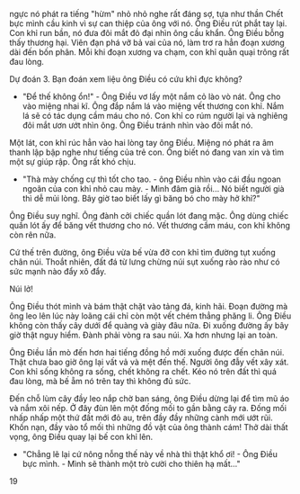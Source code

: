 ngực nó phát ra tiếng "hừm" nhỏ nhỏ nghe rất đáng sợ, tựa như thần Chết bực mình cầu kinh vì sự can thiệp của ông với nó. Ông Điều rút phắt tay lại. Con khỉ run bần, nó đưa đôi mắt đỏ đại nhìn ông cầu khẩn. Ông Điều bỗng thấy thương hại. Viên đạn phá vỡ bả vai của nó, làm trơ ra hẳn đoạn xương dài đến bốn phân. Mỗi khi đoạn xương va chạm, con khỉ quằn quại trông rất đau lòng.

Dự đoán
3. Bạn đoán xem liệu ông Điều có cứu khỉ đực không?

- "Để thế không ổn!" - Ông Điều vơ lấy một nắm cỏ lào vò nát. Ông cho vào miệng nhai kĩ. Ông đắp nắm lá vào miệng vết thương con khỉ. Nắm lá sẽ có tác dụng cầm máu cho nó. Con khỉ co rúm người lại và nghiêng đôi mắt ươn ướt nhìn ông. Ông Điều tránh nhìn vào đôi mắt nó.

Một lát, con khỉ rúc hẳn vào hai lòng tay ông Điều. Miệng nó phát ra âm thanh lập bập nghe như tiếng của trẻ con. Ông biết nó đang van xin và tìm một sự giúp rập. Ông rất khó chịu.

- "Thà mày chống cự thì tốt cho tao. - ông Điều nhìn vào cái đầu ngoan ngoãn của con khỉ nhỏ cau mày. - Mình đâm già rồi... Nó biết người già thì dễ mủi lòng. Bây giờ tao biết lấy gì băng bó cho mày hở khỉ?"

Ông Điều suy nghĩ. Ông đành cởi chiếc quần lót đang mặc. Ông dùng chiếc quần lót ấy để băng vết thương cho nó. Vết thương cầm máu, con khỉ không còn rên nữa.

Cứ thế trên đường, ông Điều vừa bế vừa đỡ con khỉ tìm đường tụt xuống chân núi. Thoắt nhiên, đất đá từ lưng chừng núi sụt xuống rào rào như có sức mạnh nào đẩy xô đẩy.

Núi lở!

Ông Điều thót mình và bám thật chặt vào tảng đá, kinh hãi. Đoạn đường mà ông leo lên lúc này loãng cái chỉ còn một vết chém thẳng phăng li. Ông Điều không còn thấy cây dưới để quàng và giày đâu nữa. Đi xuống đường ấy bây giờ thật nguy hiểm. Đành phải vòng ra sau núi. Xa hơn nhưng lại an toàn.

Ông Điều lần mò đến hơn hai tiếng đồng hồ mới xuống được đến chân núi. Thật chưa bao giờ ông lại vất vả và mệt đến thế. Người ông đẫy vết xây xát. Con khỉ sống không ra sống, chết không ra chết. Kéo nó trên đất thì quá đau lòng, mà bế ẵm nó trên tay thì không đủ sức.

Đến chỗ lùm cây đầy leo nắp chờ ban sáng, ông Điều dừng lại để tìm mũ áo và nắm xôi nếp. Ở đây đùn lên một đống mối to gần bằng cây ra. Đống mối nhấp nhấp một thứ đất mới đỏ au, trên đầy đầy những cành mới ướt rũi. Khốn nạn, đầy vào tổ mối thì những đồ vật của ông thành cám! Thở dài thất vọng, ông Điều quay lại bế con khỉ lên.

- "Chẳng lẽ lại cứ nông nỗng thế này về nhà thì thật khổ ơi! - Ông Điều bực mình. - Mình sẽ thành một trò cười cho thiên hạ mất..."

19